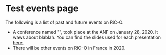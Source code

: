 # Test events page

The following is a list of past and future events on RiC-O.

*  A conference named "", took place at the ANF on January 28, 2020. It waws about blablah. You can find the slides used for each presentation [here:](https://labarchiv.hypotheses.org/1495)
*  There will be other events on RiC-O in France in 2020.


